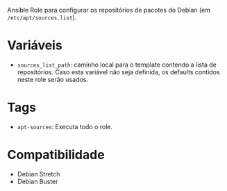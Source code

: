 Ansible Role para configurar os repositórios de pacotes do Debian (em
`/etc/apt/sources.list`).

# Variáveis

- `sources_list_path`: caminho local para o template contendo a lista de
  repositórios. Caso esta variável não seja definida, os defaults contidos
  neste role serão usados.

# Tags

- `apt-sources`: Executa todo o role.

# Compatibilidade

- Debian Stretch
- Debian Buster
